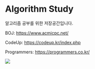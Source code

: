 # Algorithm Study
알고리즘 공부를 위한 저장공간입니다.


BOJ:
https://www.acmicpc.net/

CodeUp:
https://codeup.kr/index.php

Programmers:
https://programmers.co.kr/


<a href="https://github.com/Dev-Beom/Algorithm/graphs/contributors"><img src="https://opencollective.com/suast/contributors.svg?width=890" /></a>
